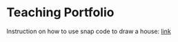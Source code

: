 # Teaching Portfolio

Instruction on how to use snap code to draw a house: [link]([https://youtu.be/399PCaa5cs8](https://youtu.be/6TNEDPyY53s))
